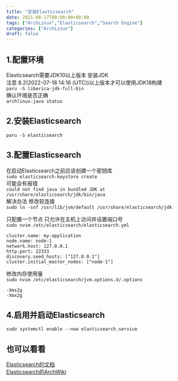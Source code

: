 ```yaml
---
title: "安装Elasticsearch"
date: 2021-08-17T08:00:00+08:00
tags: ["ArchLinux","Elasticsearch","Search Engine"]
categories: ["ArchLinux"]
draft: false
---
```


## 1.配置环境

Elasticsearch需要JDK10以上版本 安装JDK  
注意 8.2(2022-07-18 14:16 (UTC))以上版本才可以使用JDK18构建  
`paru -S liberica-jdk-full-bin`  
确认环境是否正确  
`archlinux-java status`

## 2.安装Elasticsearch

`paru -S elasticsearch`

## 3.配置Elasticsearch

在启动Elasticsearch之前应该创建一个密钥库  
`sudo elasticsearch-keystore create`  
可能会有报错  
`could not find java in bundled JDK at /usr/share/elasticsearch/jdk/bin/java`  
解决办法 修改软连接  
`sudo ln -snf /usr/lib/jvm/default /usr/share/elasticsearch/jdk`

只配置一个节点 只允许在主机上访问并设置端口号  
`sudo nvim /etc/elasticsearch/elasticsearch.yml`

```
cluster.name: my-application
node.name: node-1
network.host: 127.0.0.1
http.port: 22333
discovery.seed_hosts: ["127.0.0.1"]
cluster.initial_master_nodes: ["node-1"]
```

修改内存使用量  
`sudo nvim /etc/elasticsearch/jvm.options.d/.options`

```
-Xms2g
-Xmx2g
```

## 4.启用并启动Elasticsearch

`sudo systemctl enable --now elasticsearch.service`

## 也可以看看

[Elasticsearch的文档](https://www.elastic.co/guide/index.html)  
[Elasticsearch的ArchWiki](https://wiki.archlinux.org/title/Elasticsearch)